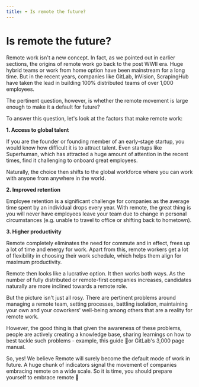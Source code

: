 ```yaml
---
title: ➡️ Is remote the future?
---
```


# Is remote the future?

Remote work isn't a new concept. In fact, as we pointed out in earlier sections, the origins of remote work go back to the post WWII era. Huge hybrid teams or work from home option have been mainstream for a long time. But in the recent years, companies like GitLab, InVision, ScrapingHub have taken the lead in building 100% distributed teams of over 1,000 employees.

The pertinent question, however, is whether the remote movement is large enough to make it a default for future?

To answer this question, let's look at the factors that make remote work:

**1. Access to global talent**

If you are the founder or founding member of an early-stage startup, you would know how difficult it is to attract talent. Even startups like Superhuman, which has attracted a huge amount of attention in the recent times, find it challenging to onboard great employees.

Naturally, the choice then shifts to the global workforce where you can work with anyone from anywhere in the world.

**2. Improved retention**

Employee retention is a significant challenge for companies as the average time spent by an individual drops every year. With remote, the great thing is you will never have employees leave your team due to change in personal circumstances (e.g. unable to travel to office or shifting back to hometown).

**3. Higher productivity**

Remote completely eliminates the need for commute and in effect, frees up a lot of time and energy for work. Apart from this, remote workers get a lot of flexibility in choosing their work schedule, which helps them align for maximum productivity.

Remote then looks like a lucrative option. It then works both ways. As the number of fully distributed or remote-first companies increases, candidates naturally are more inclined towards a remote role.

But the picture isn't just all rosy. There are pertinent problems around managing a remote team, setting processes, battling isolation, maintaining your own and your coworkers' well-being among others that are a reality for remote work.

However, the good thing is that given the awareness of these problems, people are actively creating a knowledge base, sharing learnings on how to best tackle such problems - example, this guide 👻or GitLab's 3,000 page manual.

So, yes! We believe Remote will surely become the default mode of work in future. A huge chunk of indicators signal the movement of companies embracing remote on a wide scale. So it is time, you should prepare yourself to embrace remote 🙌
